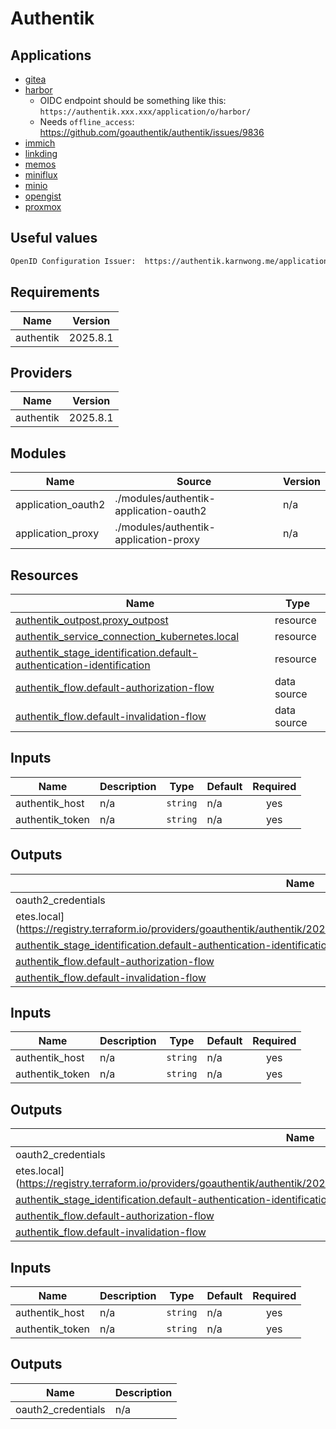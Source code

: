 # Authentik

## Applications

- [gitea](https://docs.goauthentik.io/integrations/services/gitea/)
- [harbor](https://goharbor.io/docs/2.11.0/administration/configure-authentication/oidc-auth/)
  - OIDC endpoint should be something like this: `https://authentik.xxx.xxx/application/o/harbor/`
  - Needs `offline_access`: <https://github.com/goauthentik/authentik/issues/9836>
- [immich](https://immich.app/docs/administration/oauth/)
- [linkding](https://github.com/sissbruecker/linkding/issues/486#issuecomment-1621104061)
- [memos](https://www.usememos.com/docs/advanced-settings/authentik)
- [miniflux](https://miniflux.app/docs/howto.html)
- [minio](https://docs.goauthentik.io/integrations/services/minio/)
- [opengist](https://opengist.io/docs/configuration/oauth-providers.html)
- [proxmox](https://docs.goauthentik.io/integrations/services/proxmox-ve/)

## Useful values

```txt
OpenID Configuration Issuer:  https://authentik.karnwong.me/application/o/$APP/
```

<!-- BEGIN_TF_DOCS -->
## Requirements

| Name | Version |
|------|---------|
| authentik | 2025.8.1 |

## Providers

| Name | Version |
|------|---------|
| authentik | 2025.8.1 |

## Modules

| Name | Source | Version |
|------|--------|---------|
| application\_oauth2 | ./modules/authentik-application-oauth2 | n/a |
| application\_proxy | ./modules/authentik-application-proxy | n/a |

## Resources

| Name | Type |
|------|------|
| [authentik_outpost.proxy_outpost](https://registry.terraform.io/providers/goauthentik/authentik/2025.8.1/docs/resources/outpost) | resource |
| [authentik_service_connection_kubernetes.local](https://registry.terraform.io/providers/goauthentik/authentik/2025.8.1/docs/resources/service_connection_kubernetes) | resource |
| [authentik_stage_identification.default-authentication-identification](https://registry.terraform.io/providers/goauthentik/authentik/2025.8.1/docs/resources/stage_identification) | resource |
| [authentik_flow.default-authorization-flow](https://registry.terraform.io/providers/goauthentik/authentik/2025.8.1/docs/data-sources/flow) | data source |
| [authentik_flow.default-invalidation-flow](https://registry.terraform.io/providers/goauthentik/authentik/2025.8.1/docs/data-sources/flow) | data source |

## Inputs

| Name | Description | Type | Default | Required |
|------|-------------|------|---------|:--------:|
| authentik\_host | n/a | `string` | n/a | yes |
| authentik\_token | n/a | `string` | n/a | yes |

## Outputs

| Name | Description |
|------|-------------|
| oauth2\_credentials | n/a |
<!-- END_TF_DOCS -->etes.local](https://registry.terraform.io/providers/goauthentik/authentik/2025.8.0/docs/resources/service_connection_kubernetes) | resource |
| [authentik_stage_identification.default-authentication-identification](https://registry.terraform.io/providers/goauthentik/authentik/2025.8.0/docs/resources/stage_identification) | resource |
| [authentik_flow.default-authorization-flow](https://registry.terraform.io/providers/goauthentik/authentik/2025.8.0/docs/data-sources/flow) | data source |
| [authentik_flow.default-invalidation-flow](https://registry.terraform.io/providers/goauthentik/authentik/2025.8.0/docs/data-sources/flow) | data source |

## Inputs

| Name | Description | Type | Default | Required |
|------|-------------|------|---------|:--------:|
| authentik\_host | n/a | `string` | n/a | yes |
| authentik\_token | n/a | `string` | n/a | yes |

## Outputs

| Name | Description |
|------|-------------|
| oauth2\_credentials | n/a |
<!-- END_TF_DOCS -->etes.local](https://registry.terraform.io/providers/goauthentik/authentik/2025.8.0/docs/resources/service_connection_kubernetes) | resource |
| [authentik_stage_identification.default-authentication-identification](https://registry.terraform.io/providers/goauthentik/authentik/2025.8.0/docs/resources/stage_identification) | resource |
| [authentik_flow.default-authorization-flow](https://registry.terraform.io/providers/goauthentik/authentik/2025.8.0/docs/data-sources/flow) | data source |
| [authentik_flow.default-invalidation-flow](https://registry.terraform.io/providers/goauthentik/authentik/2025.8.0/docs/data-sources/flow) | data source |

## Inputs

| Name | Description | Type | Default | Required |
|------|-------------|------|---------|:--------:|
| authentik\_host | n/a | `string` | n/a | yes |
| authentik\_token | n/a | `string` | n/a | yes |

## Outputs

| Name | Description |
|------|-------------|
| oauth2\_credentials | n/a |
<!-- END_TF_DOCS -->
